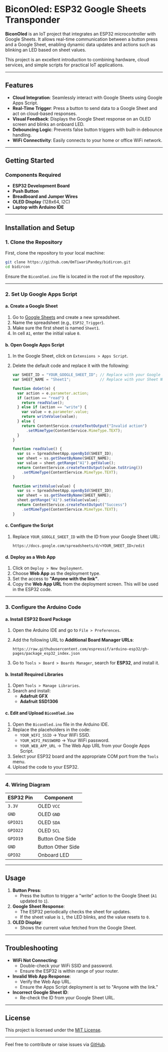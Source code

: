 # BiconOled: ESP32 Google Sheets Transponder

**BiconOled** is an IoT project that integrates an ESP32 microcontroller with Google Sheets. It allows real-time communication between a button press and a Google Sheet, enabling dynamic data updates and actions such as blinking an LED based on sheet values.

This project is an excellent introduction to combining hardware, cloud services, and simple scripts for practical IoT applications.

---

## Features

- **Cloud Integration**: Seamlessly interact with Google Sheets using Google Apps Script.
- **Real-Time Trigger**: Press a button to send data to a Google Sheet and act on cloud-based responses.
- **Visual Feedback**: Displays the Google Sheet response on an OLED screen and blinks an onboard LED.
- **Debouncing Logic**: Prevents false button triggers with built-in debounce handling.
- **WiFi Connectivity**: Easily connects to your home or office WiFi network.

---

## Getting Started

### Components Required

- **ESP32 Development Board**
- **Push Button**
- **Breadboard and Jumper Wires**
- **OLED Display** (128x64, I2C)
- **Laptop with Arduino IDE**

---

## Installation and Setup

### 1. Clone the Repository

First, clone the repository to your local machine:

```bash
git clone https://github.com/OmTiwariPandey/bidircon.git
cd bidircon
```

Ensure the `BiconOled.ino` file is located in the root of the repository.

---

### 2. Set Up Google Apps Script

#### a. Create a Google Sheet

1. Go to [Google Sheets](https://sheets.google.com) and create a new spreadsheet.
2. Name the spreadsheet (e.g., `ESP32_Trigger`).
3. Make sure the first sheet is named `Sheet1`.
4. In cell `A1`, enter the initial value `0`.

#### b. Open Google Apps Script

1. In the Google Sheet, click on `Extensions > Apps Script`.
2. Delete the default code and replace it with the following:

   ```javascript
   var SHEET_ID = "YOUR_GOOGLE_SHEET_ID"; // Replace with your Google Sheet ID
   var SHEET_NAME = "Sheet1";             // Replace with your Sheet Name if different

   function doGet(e) {
     var action = e.parameter.action;
     if (action == "read") {
       return readValue();
     } else if (action == "write") {
       var value = e.parameter.value;
       return writeValue(value);
     } else {
       return ContentService.createTextOutput("Invalid action")
         .setMimeType(ContentService.MimeType.TEXT);
     }
   }

   function readValue() {
     var ss = SpreadsheetApp.openById(SHEET_ID);
     var sheet = ss.getSheetByName(SHEET_NAME);
     var value = sheet.getRange("A1").getValue();
     return ContentService.createTextOutput(value.toString())
       .setMimeType(ContentService.MimeType.TEXT);
   }

   function writeValue(value) {
     var ss = SpreadsheetApp.openById(SHEET_ID);
     var sheet = ss.getSheetByName(SHEET_NAME);
     sheet.getRange("A1").setValue(value);
     return ContentService.createTextOutput("Success")
       .setMimeType(ContentService.MimeType.TEXT);
   }
   ```

#### c. Configure the Script

1. Replace `YOUR_GOOGLE_SHEET_ID` with the ID from your Google Sheet URL:
   ```
   https://docs.google.com/spreadsheets/d/<YOUR_SHEET_ID>/edit
   ```

#### d. Deploy as a Web App

1. Click on `Deploy > New Deployment`.
2. Choose **Web App** as the deployment type.
3. Set the access to **"Anyone with the link"**.
4. Copy the **Web App URL** from the deployment screen. This will be used in the ESP32 code.

---

### 3. Configure the Arduino Code

#### a. Install ESP32 Board Package

1. Open the Arduino IDE and go to `File > Preferences`.
2. Add the following URL to **Additional Board Manager URLs**:
   ```
   https://raw.githubusercontent.com/espressif/arduino-esp32/gh-pages/package_esp32_index.json
   ```

3. Go to `Tools > Board > Boards Manager`, search for **ESP32**, and install it.

#### b. Install Required Libraries

1. Open `Tools > Manage Libraries`.
2. Search and install:
   - **Adafruit GFX**
   - **Adafruit SSD1306**

#### c. Edit and Upload `BiconOled.ino`

1. Open the `BiconOled.ino` file in the Arduino IDE.
2. Replace the placeholders in the code:
   - `YOUR_WIFI_SSID` → Your WiFi SSID.
   - `YOUR_WIFI_PASSWORD` → Your WiFi password.
   - `YOUR_WEB_APP_URL` → The Web App URL from your Google Apps Script.
3. Select your ESP32 board and the appropriate COM port from the `Tools` menu.
4. Upload the code to your ESP32.

---

### 4. Wiring Diagram

| ESP32 Pin | Component  |
|-----------|------------|
| `3.3V`    | OLED `VCC` |
| `GND`     | OLED `GND` |
| `GPIO21`  | OLED `SDA` |
| `GPIO22`  | OLED `SCL` |
| `GPIO19`  | Button One Side |
| `GND`     | Button Other Side |
| `GPIO2`   | Onboard LED |

---

## Usage

1. **Button Press**:
   - Press the button to trigger a "write" action to the Google Sheet (`A1` updated to `1`).
2. **Google Sheet Response**:
   - The ESP32 periodically checks the sheet for updates.
   - If the sheet value is `1`, the LED blinks, and the value resets to `0`.
3. **OLED Display**:
   - Shows the current value fetched from the Google Sheet.

---

## Troubleshooting

- **WiFi Not Connecting**:
  - Double-check your WiFi SSID and password.
  - Ensure the ESP32 is within range of your router.
- **Invalid Web App Response**:
  - Verify the Web App URL.
  - Ensure the Apps Script deployment is set to "Anyone with the link."
- **Incorrect Google Sheet ID**:
  - Re-check the ID from your Google Sheet URL.

---

## License

This project is licensed under the [MIT License](LICENSE).

---

Feel free to contribute or raise issues via [GitHub](https://github.com/OmTiwariPandey/bidircon).
